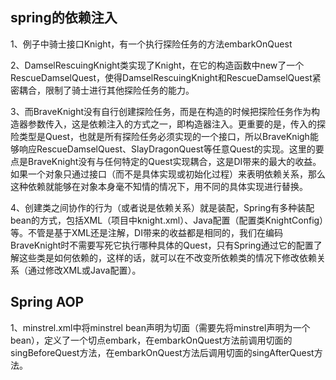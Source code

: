 ## spring的依赖注入
1、例子中骑士接口Knight，有一个执行探险任务的方法embarkOnQuest

2、DamselRescuingKnight类实现了Knight，在它的构造函数中new了一个RescueDamselQuest，使得DamselRescuingKnight和RescueDamselQuest紧密耦合，限制了骑士进行其他探险任务的能力。

3、而BraveKnight没有自行创建探险任务，而是在构造的时候把探险任务作为构造器参数传入，这是依赖注入的方式之一，即构造器注入。更重要的是，传入的探险类型是Quest，也就是所有探险任务必须实现的一个接口，所以BraveKnigh能够响应RescueDamselQuest、SlayDragonQuest等任意Quest的实现。这里的要点是BraveKnight没有与任何特定的Quest实现耦合，这是DI带来的最大的收益。如果一个对象只通过接口（而不是具体实现或初始化过程）来表明依赖关系，那么这种依赖就能够在对象本身毫不知情的情况下，用不同的具体实现进行替换。

4、创建类之间协作的行为（或者说是依赖关系）就是装配，Spring有多种装配bean的方式，包括XML（项目中knight.xml）、Java配置（配置类KnightConfig）等。不管是基于XML还是注解，DI带来的收益都是相同的，我们在编码BraveKnight时不需要写死它执行哪种具体的Quest，只有Spring通过它的配置了解这些类是如何依赖的，这样的话，就可以在不改变所依赖类的情况下修改依赖关系（通过修改XML或Java配置）。

## Spring AOP
1、minstrel.xml中将minstrel bean声明为切面（需要先将minstrel声明为一个bean），定义了一个切点embark，在embarkOnQuest方法前调用切面的singBeforeQuest方法，在embarkOnQuest方法后调用切面的singAfterQuest方法。

